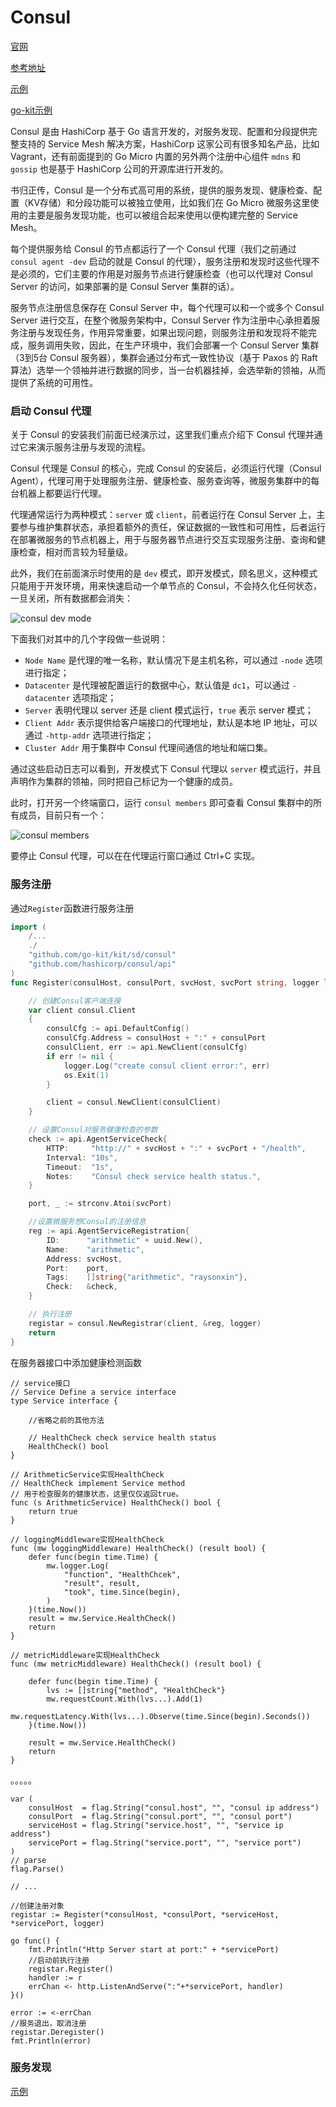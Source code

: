 # Consul

[官网](https://www.consul.io/docs/connect/native/go)

[参考地址](https://laravelacademy.org/post/21213)

[示例](https://blog.csdn.net/u013536232/article/details/104235282)

[go-kit示例](https://juejin.cn/post/6844903782925467661)

Consul 是由 HashiCorp 基于 Go 语言开发的，对服务发现、配置和分段提供完整支持的 Service Mesh 解决方案，HashiCorp 这家公司有很多知名产品，比如 Vagrant，还有前面提到的 Go Micro 内置的另外两个注册中心组件 `mdns` 和 `gossip` 也是基于 HashiCorp 公司的开源库进行开发的。

书归正传，Consul 是一个分布式高可用的系统，提供的服务发现、健康检查、配置（KV存储）和分段功能可以被独立使用，比如我们在 Go Micro 微服务这里使用的主要是服务发现功能，也可以被组合起来使用以便构建完整的 Service Mesh。

每个提供服务给 Consul 的节点都运行了一个 Consul 代理（我们之前通过 `consul agent -dev` 启动的就是 Consul 的代理），服务注册和发现时这些代理不是必须的，它们主要的作用是对服务节点进行健康检查（也可以代理对 Consul Server 的访问，如果部署的是 Consul Server 集群的话）。

服务节点注册信息保存在 Consul Server 中，每个代理可以和一个或多个 Consul Server 进行交互，在整个微服务架构中，Consul Server 作为注册中心承担着服务注册与发现任务，作用异常重要，如果出现问题，则服务注册和发现将不能完成，服务调用失败，因此，在生产环境中，我们会部署一个 Consul Server 集群（3到5台 Consul 服务器），集群会通过分布式一致性协议（基于 Paxos 的 Raft 算法）选举一个领袖并进行数据的同步，当一台机器挂掉，会选举新的领袖，从而提供了系统的可用性。

### 启动 Consul 代理

关于 Consul 的安装我们前面已经演示过，这里我们重点介绍下 Consul 代理并通过它来演示服务注册与发现的流程。

Consul 代理是 Consul 的核心，完成 Consul 的安装后，必须运行代理（Consul Agent），代理可用于处理服务注册、健康检查、服务查询等，微服务集群中的每台机器上都要运行代理。

代理通常运行为两种模式：`server` 或 `client`，前者运行在 Consul Server 上，主要参与维护集群状态，承担着额外的责任，保证数据的一致性和可用性，后者运行在部署微服务的节点机器上，用于与服务器节点进行交互实现服务注册、查询和健康检查，相对而言较为轻量级。

此外，我们在前面演示时使用的是 `dev` 模式，即开发模式，顾名思义，这种模式只能用于开发环境，用来快速启动一个单节点的 Consul，不会持久化任何状态，一旦关闭，所有数据都会消失：

![consul dev mode](https://raw.githubusercontent.com/Simin-hub/Picture/master/img/image-15626615215296.jpg)

下面我们对其中的几个字段做一些说明：

- `Node Name` 是代理的唯一名称，默认情况下是主机名称，可以通过 `-node` 选项进行指定；
- `Datacenter` 是代理被配置运行的数据中心，默认值是 `dc1`，可以通过 `-datacenter` 选项指定；
- `Server` 表明代理以 server 还是 client 模式运行，`true` 表示 server 模式；
- `Client Addr` 表示提供给客户端接口的代理地址，默认是本地 IP 地址，可以通过 `-http-addr` 选项进行指定；
- `Cluster Addr` 用于集群中 Consul 代理间通信的地址和端口集。

通过这些启动日志可以看到，开发模式下 Consul 代理以 `server` 模式运行，并且声明作为集群的领袖，同时把自己标记为一个健康的成员。

此时，打开另一个终端窗口，运行 `consul members` 即可查看 Consul 集群中的所有成员，目前只有一个：

![consul members](https://raw.githubusercontent.com/Simin-hub/Picture/master/img/image-15626628922742.jpg)

要停止 Consul 代理，可以在在代理运行窗口通过 Ctrl+C 实现。

### 服务注册

通过`Register`函数进行服务注册

```go
import (
    /...
    ./
	"github.com/go-kit/kit/sd/consul"
	"github.com/hashicorp/consul/api"
)
func Register(consulHost, consulPort, svcHost, svcPort string, logger log.Logger) (registar sd.Registrar) {

	// 创建Consul客户端连接
	var client consul.Client
	{
		consulCfg := api.DefaultConfig()
		consulCfg.Address = consulHost + ":" + consulPort
		consulClient, err := api.NewClient(consulCfg)
		if err != nil {
			logger.Log("create consul client error:", err)
			os.Exit(1)
		}

		client = consul.NewClient(consulClient)
	}

	// 设置Consul对服务健康检查的参数
	check := api.AgentServiceCheck{
		HTTP:     "http://" + svcHost + ":" + svcPort + "/health",
		Interval: "10s",
		Timeout:  "1s",
		Notes:    "Consul check service health status.",
	}

	port, _ := strconv.Atoi(svcPort)

	//设置微服务想Consul的注册信息
	reg := api.AgentServiceRegistration{
		ID:      "arithmetic" + uuid.New(),
		Name:    "arithmetic",
		Address: svcHost,
		Port:    port,
		Tags:    []string{"arithmetic", "raysonxin"},
		Check:   &check,
	}

	// 执行注册
	registar = consul.NewRegistrar(client, &reg, logger)
	return
}

```

在服务器接口中添加健康检测函数

```
// service接口
// Service Define a service interface
type Service interface {

	//省略之前的其他方法

	// HealthCheck check service health status
	HealthCheck() bool
}

// ArithmeticService实现HealthCheck
// HealthCheck implement Service method
// 用于检查服务的健康状态，这里仅仅返回true。
func (s ArithmeticService) HealthCheck() bool {
	return true
}

// loggingMiddleware实现HealthCheck
func (mw loggingMiddleware) HealthCheck() (result bool) {
	defer func(begin time.Time) {
		mw.logger.Log(
			"function", "HealthChcek",
			"result", result,
			"took", time.Since(begin),
		)
	}(time.Now())
	result = mw.Service.HealthCheck()
	return
}

// metricMiddleware实现HealthCheck
func (mw metricMiddleware) HealthCheck() (result bool) {

	defer func(begin time.Time) {
		lvs := []string{"method", "HealthCheck"}
		mw.requestCount.With(lvs...).Add(1)
		mw.requestLatency.With(lvs...).Observe(time.Since(begin).Seconds())
	}(time.Now())

	result = mw.Service.HealthCheck()
	return
}
```

。。。。。

```
var (
	consulHost  = flag.String("consul.host", "", "consul ip address")
	consulPort  = flag.String("consul.port", "", "consul port")
	serviceHost = flag.String("service.host", "", "service ip address")
	servicePort = flag.String("service.port", "", "service port")
)
// parse
flag.Parse()

// ...

//创建注册对象
registar := Register(*consulHost, *consulPort, *serviceHost, *servicePort, logger)

go func() {
	fmt.Println("Http Server start at port:" + *servicePort)
    //启动前执行注册
	registar.Register()
	handler := r
	errChan <- http.ListenAndServe(":"+*servicePort, handler)
}()

error := <-errChan
//服务退出，取消注册
registar.Deregister()
fmt.Println(error)
```

### 服务发现

[示例](https://segmentfault.com/a/1190000037589926)